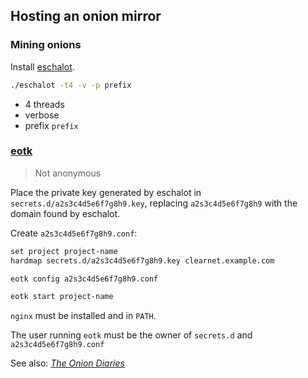 ## Hosting an onion mirror

### Mining onions

Install [eschalot](https://github.com/ReclaimYourPrivacy/eschalot).

```sh
./eschalot -t4 -v -p prefix
```

-   4 threads
-   verbose
-   prefix `prefix`

### [eotk](https://github.com/alecmuffett/eotk/blob/master/docs.d/HOW-TO-INSTALL.md#per-platform-installation)

> Not anonymous

Place the private key generated by eschalot in `secrets.d/a2s3c4d5e6f7g8h9.key`, replacing `a2s3c4d5e6f7g8h9` with the domain found by eschalot.

Create `a2s3c4d5e6f7g8h9.conf`:

```txt
set project project-name
hardmap secrets.d/a2s3c4d5e6f7g8h9.key clearnet.example.com
```

```sh
eotk config a2s3c4d5e6f7g8h9.conf
```

```sh
eotk start project-name
```

`nginx` must be installed and in `PATH`.

The user running `eotk` must be the owner of `secrets.d` and `a2s3c4d5e6f7g8h9.conf`

See also: [_The Onion Diaries_](https://github.com/alecmuffett/the-onion-diaries)
